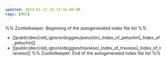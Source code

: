 ```yaml
---
updated: 2023-01-12_16:13:16-08:00
tags: [MOC]
---
```

%% Zoottelkeeper: Beginning of the autogenerated index file list  %%
-  [[public(dev)/old_ignore/doggies/peluchin/_Index_of_peluchin|_Index_of_peluchin]]
-  [[public(dev)/old_ignore/doggies/travieso/_Index_of_travieso|_Index_of_travieso]]
%% Zoottelkeeper: End of the autogenerated index file list  %%
